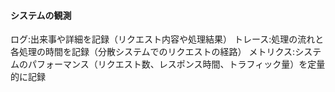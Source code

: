#### システムの観測
ログ:出来事や詳細を記録（リクエスト内容や処理結果）
トレース:処理の流れと各処理の時間を記録（分散システムでのリクエストの経路）
メトリクス:システムのパフォーマンス（リクエスト数、レスポンス時間、トラフィック量）を定量的に記録
